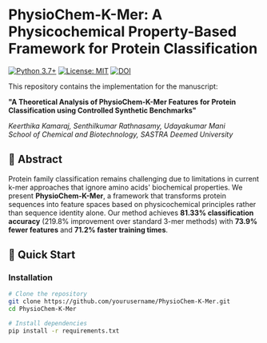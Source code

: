 # PhysioChem-K-Mer: A Physicochemical Property-Based Framework for Protein Classification

[![Python 3.7+](https://img.shields.io/badge/python-3.7+-blue.svg)](https://www.python.org/downloads/)
[![License: MIT](https://img.shields.io/badge/License-MIT-yellow.svg)](https://opensource.org/licenses/MIT)
[![DOI](https://img.shields.io/badge/DOI-10.XXXX/xxxxxx-blue)](https://doi.org/10.XXXX/xxxxxx)

This repository contains the implementation for the manuscript:

**"A Theoretical Analysis of PhysioChem-K-Mer Features for Protein Classification using Controlled Synthetic Benchmarks"**

*Keerthika Kamaraj, Senthilkumar Rathnasamy, Udayakumar Mani*  
*School of Chemical and Biotechnology, SASTRA Deemed University*

## 📖 Abstract

Protein family classification remains challenging due to limitations in current k-mer approaches that ignore amino acids' biochemical properties. We present **PhysioChem-K-Mer**, a framework that transforms protein sequences into feature spaces based on physicochemical principles rather than sequence identity alone. Our method achieves **81.33% classification accuracy** (219.8% improvement over standard 3-mer methods) with **73.9% fewer features** and **71.2% faster training times**.

## 🚀 Quick Start

### Installation

```bash
# Clone the repository
git clone https://github.com/yourusername/PhysioChem-K-Mer.git
cd PhysioChem-K-Mer

# Install dependencies
pip install -r requirements.txt

